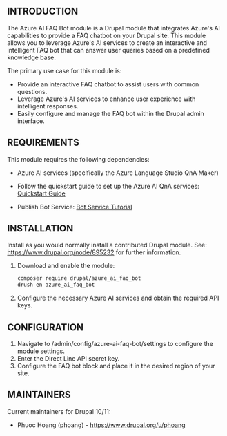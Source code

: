## INTRODUCTION

The Azure AI FAQ Bot module is a Drupal module that integrates Azure's AI capabilities to provide a FAQ chatbot on your Drupal site. This module allows you to leverage Azure's AI services to create an interactive and intelligent FAQ bot that can answer user queries based on a predefined knowledge base.

The primary use case for this module is:

- Provide an interactive FAQ chatbot to assist users with common questions.
- Leverage Azure's AI services to enhance user experience with intelligent responses.
- Easily configure and manage the FAQ bot within the Drupal admin interface.

## REQUIREMENTS

This module requires the following dependencies:

- Azure AI services (specifically the Azure Language Studio QnA Maker)

- Follow the quickstart guide to set up the Azure AI QnA services: [Quickstart Guide](https://learn.microsoft.com/en-us/azure/ai-services/language-service/question-answering/quickstart/sdk?tabs=macos&pivots=studio)

- Publish Bot Service: [Bot Service Tutorial](https://learn.microsoft.com/en-us/azure/ai-services/language-service/question-answering/tutorials/bot-service)


## INSTALLATION

Install as you would normally install a contributed Drupal module.
See: https://www.drupal.org/node/895232 for further information.

1. Download and enable the module:
   ```bash
   composer require drupal/azure_ai_faq_bot
   drush en azure_ai_faq_bot
   ```
2. Configure the necessary Azure AI services and obtain the required API keys.

## CONFIGURATION

1. Navigate to /admin/config/azure-ai-faq-bot/settings to configure the module settings.
2. Enter the Direct Line API secret key.
3. Configure the FAQ bot block and place it in the desired region of your site.

## MAINTAINERS

Current maintainers for Drupal 10/11:

- Phuoc Hoang (phoang) - https://www.drupal.org/u/phoang
